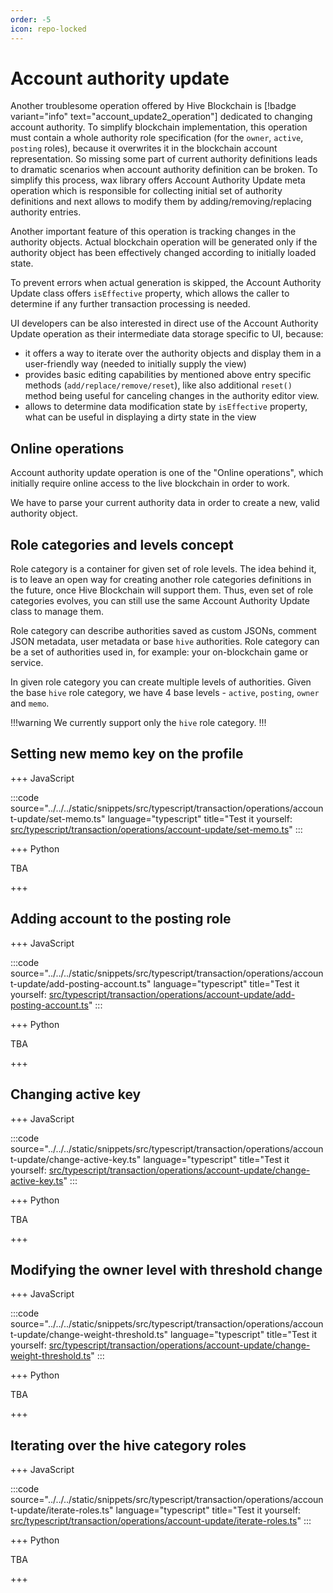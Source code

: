 ```yaml
---
order: -5
icon: repo-locked
---
```


# Account authority update

Another troublesome operation offered by Hive Blockchain is [!badge variant="info" text="account_update2_operation"] dedicated to changing account authority. To simplify blockchain implementation, this operation must contain a whole authority role specification (for the `owner`, `active`, `posting` roles), because it overwrites it in the blockchain account representation.
So missing some part of current authority definitions leads to dramatic scenarios when account authority definition can be broken.
To simplify this process, wax library offers Account Authority Update meta operation which is responsible for collecting initial set of authority definitions and next allows to modify them by adding/removing/replacing authority entries.

Another important feature of this operation is tracking changes in the authority objects. Actual blockchain operation will be generated only if the authority object has been effectively changed according to initially loaded state.

To prevent errors when actual generation is skipped, the Account Authority Update class offers `isEffective` property, which allows the caller to determine if any further transaction processing is needed.

UI developers can be also interested in direct use of the Account Authority Update operation as their intermediate data storage specific to UI, because:

- it offers a way to iterate over the authority objects and display them in a user-friendly way (needed to initially supply the view)
- provides basic editing capabilities by mentioned above entry specific methods (`add/replace/remove/reset`), like also additional `reset()` method being useful for canceling changes in the authority editor view.
- allows to determine data modification state by `isEffective` property, what can be useful in displaying a dirty state in the view

## Online operations

Account authority update operation is one of the "Online operations", which initially require online access to the live blockchain in order to work.

We have to parse your current authority data in order to create a new, valid authority object.

## Role categories and levels concept

Role category is a container for given set of role levels. The idea behind it, is to leave an open way for creating another role categories definitions in the future, once Hive Blockchain will support them. Thus, even set of role categories evolves, you can still use the same Account Authority Update class to manage them.

Role category can describe authorities saved as custom JSONs, comment JSON metadata, user metadata or base `hive` authorities. Role category can be a set of authorities used in, for example: your on-blockchain game or service.

In given role category you can create multiple levels of authorities. Given the base `hive` role category, we have 4 base levels - `active`, `posting`, `owner` and `memo`.

!!!warning
We currently support only the `hive` role category.
!!!

## Setting new memo key on the profile

+++ JavaScript

:::code source="../../../static/snippets/src/typescript/transaction/operations/account-update/set-memo.ts" language="typescript" title="Test it yourself: [src/typescript/transaction/operations/account-update/set-memo.ts](https://stackblitz.com/github/openhive-network/wax-doc-snippets?file=src%2Ftypescript%2Ftransaction%2Foperations%2Faccount-update%2Fset-memo.ts&startScript=test-transaction-operations-account-update-set-memo)" :::

+++ Python

TBA

+++

## Adding account to the posting role

+++ JavaScript

:::code source="../../../static/snippets/src/typescript/transaction/operations/account-update/add-posting-account.ts" language="typescript" title="Test it yourself: [src/typescript/transaction/operations/account-update/add-posting-account.ts](https://stackblitz.com/github/openhive-network/wax-doc-snippets?file=src%2Ftypescript%2Ftransaction%2Foperations%2Faccount-update%2Fadd-posting-account.ts&startScript=test-transaction-operations-account-update-add-posting-account)" :::

+++ Python

TBA

+++

## Changing active key

+++ JavaScript

:::code source="../../../static/snippets/src/typescript/transaction/operations/account-update/change-active-key.ts" language="typescript" title="Test it yourself: [src/typescript/transaction/operations/account-update/change-active-key.ts](https://stackblitz.com/github/openhive-network/wax-doc-snippets?file=src%2Ftypescript%2Ftransaction%2Foperations%2Faccount-update%2Fchange-active-key.ts&startScript=test-transaction-operations-account-update-change-active-key)" :::

+++ Python

TBA

+++

## Modifying the owner level with threshold change

+++ JavaScript

:::code source="../../../static/snippets/src/typescript/transaction/operations/account-update/change-weight-threshold.ts" language="typescript" title="Test it yourself: [src/typescript/transaction/operations/account-update/change-weight-threshold.ts](https://stackblitz.com/github/openhive-network/wax-doc-snippets?file=src%2Ftypescript%2Ftransaction%2Foperations%2Faccount-update%2Fchange-weight-threshold.ts&startScript=test-transaction-operations-account-update-change-weight-threshold)" :::

+++ Python

TBA

+++

## Iterating over the hive category roles

+++ JavaScript

:::code source="../../../static/snippets/src/typescript/transaction/operations/account-update/iterate-roles.ts" language="typescript" title="Test it yourself: [src/typescript/transaction/operations/account-update/iterate-roles.ts](https://stackblitz.com/github/openhive-network/wax-doc-snippets?file=src%2Ftypescript%2Ftransaction%2Foperations%2Faccount-update%2Fiterate-roles.ts&startScript=test-transaction-operations-account-update-iterate-roles)" :::

+++ Python

TBA

+++
